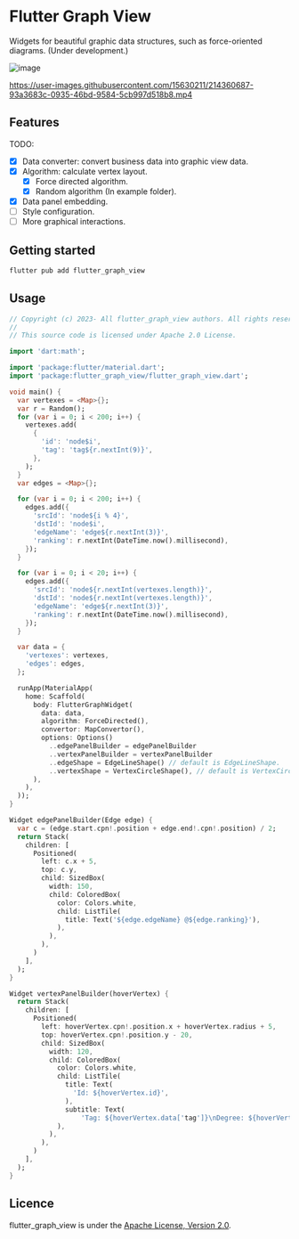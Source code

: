 <!-- 
  Copyright (c) 2023- All flutter_graph_view authors. All rights reserved.

  This source code is licensed under Apache 2.0 License.
 -->

# Flutter Graph View
Widgets for beautiful graphic data structures, such as force-oriented diagrams. (Under development.)

![image](https://user-images.githubusercontent.com/15630211/214703510-17ccfe4d-e3f6-49b9-9bc1-6ce84bd825a8.png)

https://user-images.githubusercontent.com/15630211/214360687-93a3683c-0935-46bd-9584-5cb997d518b8.mp4

## Features

TODO: 
- [x] Data converter: convert business data into graphic view data.
- [x] Algorithm: calculate vertex layout.
  - [x] Force directed algorithm.
  - [x] Random algorithm (In example folder).
- [x] Data panel embedding.
- [ ] Style configuration.
- [ ] More graphical interactions.

## Getting started

```sh
flutter pub add flutter_graph_view
```

## Usage

```dart
// Copyright (c) 2023- All flutter_graph_view authors. All rights reserved.
//
// This source code is licensed under Apache 2.0 License.

import 'dart:math';

import 'package:flutter/material.dart';
import 'package:flutter_graph_view/flutter_graph_view.dart';

void main() {
  var vertexes = <Map>{};
  var r = Random();
  for (var i = 0; i < 200; i++) {
    vertexes.add(
      {
        'id': 'node$i',
        'tag': 'tag${r.nextInt(9)}',
      },
    );
  }
  var edges = <Map>{};

  for (var i = 0; i < 200; i++) {
    edges.add({
      'srcId': 'node${i % 4}',
      'dstId': 'node$i',
      'edgeName': 'edge${r.nextInt(3)}',
      'ranking': r.nextInt(DateTime.now().millisecond),
    });
  }

  for (var i = 0; i < 20; i++) {
    edges.add({
      'srcId': 'node${r.nextInt(vertexes.length)}',
      'dstId': 'node${r.nextInt(vertexes.length)}',
      'edgeName': 'edge${r.nextInt(3)}',
      'ranking': r.nextInt(DateTime.now().millisecond),
    });
  }

  var data = {
    'vertexes': vertexes,
    'edges': edges,
  };

  runApp(MaterialApp(
    home: Scaffold(
      body: FlutterGraphWidget(
        data: data,
        algorithm: ForceDirected(),
        convertor: MapConvertor(),
        options: Options()
          ..edgePanelBuilder = edgePanelBuilder
          ..vertexPanelBuilder = vertexPanelBuilder
          ..edgeShape = EdgeLineShape() // default is EdgeLineShape.
          ..vertexShape = VertexCircleShape(), // default is VertexCircleShape.
      ),
    ),
  ));
}

Widget edgePanelBuilder(Edge edge) {
  var c = (edge.start.cpn!.position + edge.end!.cpn!.position) / 2;
  return Stack(
    children: [
      Positioned(
        left: c.x + 5,
        top: c.y,
        child: SizedBox(
          width: 150,
          child: ColoredBox(
            color: Colors.white,
            child: ListTile(
              title: Text('${edge.edgeName} @${edge.ranking}'),
            ),
          ),
        ),
      )
    ],
  );
}

Widget vertexPanelBuilder(hoverVertex) {
  return Stack(
    children: [
      Positioned(
        left: hoverVertex.cpn!.position.x + hoverVertex.radius + 5,
        top: hoverVertex.cpn!.position.y - 20,
        child: SizedBox(
          width: 120,
          child: ColoredBox(
            color: Colors.white,
            child: ListTile(
              title: Text(
                'Id: ${hoverVertex.id}',
              ),
              subtitle: Text(
                  'Tag: ${hoverVertex.data['tag']}\nDegree: ${hoverVertex.degree}'),
            ),
          ),
        ),
      )
    ],
  );
}

```

## Licence

flutter_graph_view is under the [Apache License, Version 2.0](https://www.apache.org/licenses/LICENSE-2.0).
